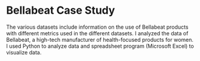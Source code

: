 # Bellabeat Case Study
 The various datasets include information on the use of Bellabeat products with different metrics used in the different datasets. I  analyzed the data of Bellabeat, a high-tech manufacturer of health-focused products for women.  I used Python to analyze data and spreadsheet program (Microsoft Excel) to visualize data.
